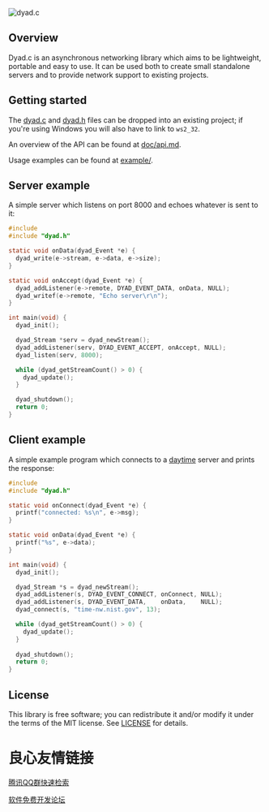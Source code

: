 
![dyad.c](https://cloud.githubusercontent.com/assets/3920290/3942261/5de470e4-255d-11e4-95a9-5f97fa9f3a57.png)

## Overview
Dyad.c is an asynchronous networking library which aims to be lightweight,
portable and easy to use. It can be used both to create small standalone
servers and to provide network support to existing projects.

## Getting started
The [dyad.c](src/dyad.c?raw=1) and [dyad.h](src/dyad.h?raw=1) files can be
dropped into an existing project; if you're using Windows you will also have to
link to `ws2_32`.

An overview of the API can be found at [doc/api.md](doc/api.md).

Usage examples can be found at [example/](example/).

## Server example
A simple server which listens on port 8000 and echoes whatever is sent to it:
```c
#include  
#include "dyad.h"

static void onData(dyad_Event *e) {
  dyad_write(e->stream, e->data, e->size);
}

static void onAccept(dyad_Event *e) {
  dyad_addListener(e->remote, DYAD_EVENT_DATA, onData, NULL);
  dyad_writef(e->remote, "Echo server\r\n");
}

int main(void) {
  dyad_init();

  dyad_Stream *serv = dyad_newStream();
  dyad_addListener(serv, DYAD_EVENT_ACCEPT, onAccept, NULL);
  dyad_listen(serv, 8000);

  while (dyad_getStreamCount() > 0) {
    dyad_update();
  }

  dyad_shutdown();
  return 0;
}
```

## Client example
A simple example program which connects to a
[daytime](http://en.wikipedia.org/wiki/Daytime_Protocol) server and prints the
response:
```c
#include  
#include "dyad.h"

static void onConnect(dyad_Event *e) {
  printf("connected: %s\n", e->msg);
}

static void onData(dyad_Event *e) {
  printf("%s", e->data);
}

int main(void) {
  dyad_init();

  dyad_Stream *s = dyad_newStream();
  dyad_addListener(s, DYAD_EVENT_CONNECT, onConnect, NULL);
  dyad_addListener(s, DYAD_EVENT_DATA,    onData,    NULL);
  dyad_connect(s, "time-nw.nist.gov", 13);

  while (dyad_getStreamCount() > 0) {
    dyad_update();
  }
  
  dyad_shutdown();
  return 0;
}
```


## License
This library is free software; you can redistribute it and/or modify it under
the terms of the MIT license. See [LICENSE](LICENSE) for details.


 # 良心友情链接

[腾讯QQ群快速检索](http://u.720life.cn/s/8cf73f7c)

[软件免费开发论坛](http://u.720life.cn/s/bbb01dc0)